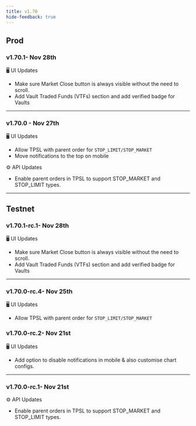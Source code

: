 ```yaml
---
title: v1.70
hide-feedback: true
---
```


## Prod

### v1.70.1- Nov 28th

🖥️  UI Updates
* Make sure Market Close button is always visible without the need to scroll.
* Add Vault Traded Funds (VTFs) section and add verified badge for Vaults 

***
### v1.70.0 - Nov 27th

🖥️  UI Updates

* Allow TPSL with parent order for `STOP_LIMIT/STOP_MARKET`
* Move notifications to the top on mobile

⚙️ API Updates

* Enable parent orders in TPSL to support STOP_MARKET and STOP_LIMIT types.

***

## Testnet

### v1.70.1-rc.1- Nov 28th

🖥️  UI Updates
* Make sure Market Close button is always visible without the need to scroll.
* Add Vault Traded Funds (VTFs) section and add verified badge for Vaults 

***

### v1.70.0-rc.4- Nov 25th

🖥️  UI Updates

* Allow TPSL with parent order for `STOP_LIMIT/STOP_MARKET`


### v1.70.0-rc.2- Nov 21st

🖥️  UI Updates

* Add option to disable notifications in mobile & also customise chart configs.

***

### v1.70.0-rc.1- Nov 21st

⚙️ API Updates

* Enable parent orders in TPSL to support STOP_MARKET and STOP_LIMIT types.
